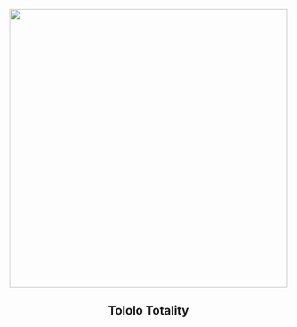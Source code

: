 
<p align="center"><img src="https://apod.nasa.gov/apod/image/2503/2025_03_14_ZM_Tololo_Totalita_Fin_1024py.png" width="500" height="500"></p>
<h2 align="center"> Tololo Totality </h2>
